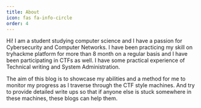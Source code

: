 ```yaml
---
title: About
icon: fas fa-info-circle
order: 4
---
```


Hi! I am a student studying computer science and I have a passion for Cybersecurity and Computer Networks. I have been practicing my skill on tryhackme platform for more than 8 month on a regular basis and I have been participating in CTFs as well. I have some practical experience of Technical writing and System Administration.

The aim of this blog is to showcase my abilities and a method for me to monitor my progress as I traverse through the CTF style machines. And try to provide detailed write ups so that if anyone else is stuck somewhere in these machines, these blogs can help them.